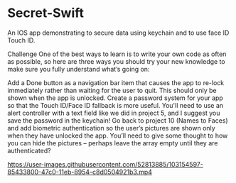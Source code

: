 # Secret-Swift
An IOS app demonstrating to secure data using keychain and to use face ID Touch ID.

Challenge
One of the best ways to learn is to write your own code as often as possible, so here are three ways you should try your new knowledge to make sure you fully understand what’s going on:

Add a Done button as a navigation bar item that causes the app to re-lock immediately rather than waiting for the user to quit. This should only be shown when the app is unlocked.
Create a password system for your app so that the Touch ID/Face ID fallback is more useful. You'll need to use an alert controller with a text field like we did in project 5, and I suggest you save the password in the keychain!
Go back to project 10 (Names to Faces) and add biometric authentication so the user’s pictures are shown only when they have unlocked the app. You’ll need to give some thought to how you can hide the pictures – perhaps leave the array empty until they are authenticated?

https://user-images.githubusercontent.com/52813885/103154597-85433800-47c0-11eb-8954-c8d0504921b3.mp4
